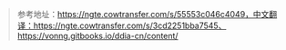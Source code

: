 > 参考地址：https://ngte.cowtransfer.com/s/55553c046c4049，中文翻译：https://ngte.cowtransfer.com/s/3cd2251bba7545、https://vonng.gitbooks.io/ddia-cn/content/
